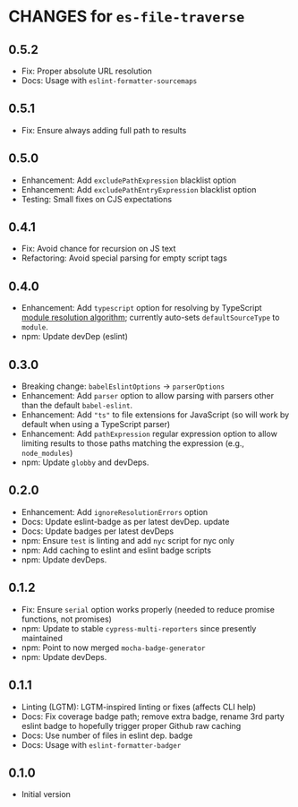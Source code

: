 # CHANGES for `es-file-traverse`

## 0.5.2

- Fix: Proper absolute URL resolution
- Docs: Usage with `eslint-formatter-sourcemaps`

## 0.5.1

- Fix: Ensure always adding full path to results

## 0.5.0

- Enhancement: Add `excludePathExpression` blacklist option
- Enhancement: Add `excludePathEntryExpression` blacklist option
- Testing: Small fixes on CJS expectations

## 0.4.1

- Fix: Avoid chance for recursion on JS text
- Refactoring: Avoid special parsing for empty script tags

## 0.4.0

- Enhancement: Add `typescript` option for resolving by TypeScript
    [module resolution algorithm](https://www.typescriptlang.org/docs/handbook/module-resolution.html); currently auto-sets `defaultSourceType` to `module`.
- npm: Update devDep (eslint)

## 0.3.0

- Breaking change: `babelEslintOptions` -> `parserOptions`
- Enhancement: Add `parser` option to allow parsing with parsers other
    than the default `babel-eslint`.
- Enhancement: Add `"ts"` to file extensions for JavaScript (so will
    work by default when using a TypeScript parser)
- Enhancement: Add `pathExpression` regular expression option to allow
    limiting results to those paths matching the expression (e.g.,
    `node_modules`)
- npm: Update `globby` and devDeps.

## 0.2.0

- Enhancement: Add `ignoreResolutionErrors` option
- Docs: Update eslint-badge as per latest devDep. update
- Docs: Update badges per latest devDeps
- npm: Ensure `test` is linting and add `nyc` script for nyc only
- npm: Add caching to eslint and eslint badge scripts
- npm: Update devDeps.

## 0.1.2

- Fix: Ensure `serial` option works properly (needed to reduce promise
    functions, not promises)
- npm: Update to stable `cypress-multi-reporters` since presently maintained
- npm: Point to now merged `mocha-badge-generator`
- npm: Update devDeps.

## 0.1.1

- Linting (LGTM): LGTM-inspired linting or fixes (affects CLI help)
- Docs: Fix coverage badge path; remove extra badge, rename 3rd party
    eslint badge to hopefully trigger proper Github raw caching
- Docs: Use number of files in eslint dep. badge
- Docs: Usage with `eslint-formatter-badger`

## 0.1.0

- Initial version
